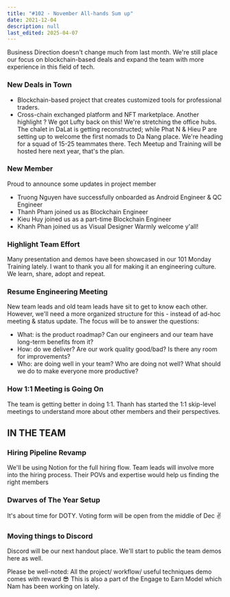 ```yaml
---
title: "#102 - November All-hands Sum up"
date: 2021-12-04
description: null
last_edited: 2025-04-07
---
```


Business Direction doesn't change much from last month. We're still place our focus on blockchain-based deals and expand the team with more experience in this field of tech.

### New Deals in Town

- Blockchain-based project that creates customized tools for professional traders.
- Cross-chain exchanged platform and NFT marketplace. Another highlight ? We got Lufty back on this!
  We're stretching the office hubs. The chalet in DaLat is getting reconstructed; while Phat N & Hieu P are setting up to welcome the first nomads to Da Nang place. We're heading for a squad of 15-25 teammates there. Tech Meetup and Training will be hosted here next year, that's the plan.

### New Member

Proud to announce some updates in project member

- Truong Nguyen have successfully onboarded as Android Engineer & QC Engineer
- Thanh Pham joined us as Blockchain Engineer
- Kieu Huy joined us as a part-time Blockchain Engineer
- Khanh Phan joined us as Visual Designer
  Warmly welcome y'all!

### Highlight Team Effort

Many presentation and demos have been showcased in our 101 Monday Training lately. I want to thank you all for making it an engineering culture. We learn, share, adopt and repeat.

### Resume Engineering Meeting

New team leads and old team leads have sit to get to know each other. However, we'll need a more organized structure for this - instead of ad-hoc meeting & status update. The focus will be to answer the questions:

- What: is the product roadmap? Can our engineers and our team have long-term benefits from it?
- How: do we deliver? Are our work quality good/bad? Is there any room for improvements?
- Who: are doing well in your team? Who are doing not well? What should we do to make everyone more productive?

### How 1:1 Meeting is Going On

The team is getting better in doing 1:1. Thanh has started the 1:1 skip-level meetings to understand more about other members and their perspectives.

## IN THE TEAM

### Hiring Pipeline Revamp

We'll be using Notion for the full hiring flow. Team leads will involve more into the hiring process. Their POVs and expertise would help us finding the right members

### Dwarves of The Year Setup

It's about time for DOTY. Voting form will be open from the middle of Dec ✌️

### Moving things to Discord

Discord will be our next handout place. We'll start to public the team demos here as well.

Please be well-noted: All the project/ workflow/ useful techniques demo comes with reward 😎 This is also a part of the Engage to Earn Model which Nam has been working on lately.
